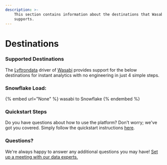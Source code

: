 ```yaml
---
description: >-
    This section contains information about the destinations that Wasabi
    supports.
---
```


# Destinations

### Supported Destinations

The [Lyftrondata](https://www.lyftrondata.com/) driver of [Wasabi](None) provides support for the below destinations for instant analytics with no engineering in just 4 simple steps.

### Snowflake Load:

{% embed url="None" %}
wasabi to Snowflake
{% endembed %}

### Quickstart Steps

Do you have questions about how to use the platform? Don't worry; we've got you covered. Simply follow the quickstart instructions [here](README.md).

### Questions? <a href="#questions" id="questions"></a>

We're always happy to answer any additional questions you may have! [Set up a meeting with our data experts.](https://www.lyftrondata.com/book-a-meeting/)
